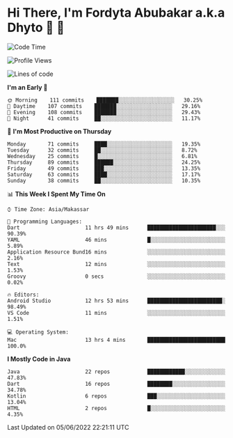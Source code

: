 # Hi There, I'm Fordyta Abubakar a.k.a Dhyto 👋 👋 

<!--
**DhytoDev/dhytodev** is a ✨ _special_ ✨ repository because its `README.md` (this file) appears on your GitHub profile.

Here are some ideas to get you started:

- 🔭 I’m currently working on ...
- 🌱 I’m currently learning ...
- 👯 I’m looking to collaborate on ...
- 🤔 I’m looking for help with ...
- 💬 Ask me about ...
- 📫 How to reach me: ...
- 😄 Pronouns: ...
- ⚡ Fun fact: ...
-->

<!--START_SECTION:waka-->
![Code Time](http://img.shields.io/badge/Code%20Time-0%20secs-blue)

![Profile Views](http://img.shields.io/badge/Profile%20Views-6-blue)

![Lines of code](https://img.shields.io/badge/From%20Hello%20World%20I%27ve%20Written-134%20Thousand%20lines%20of%20code-blue)

**I'm an Early 🐤** 

```text
🌞 Morning    111 commits    ███████░░░░░░░░░░░░░░░░░░   30.25% 
🌆 Daytime    107 commits    ███████░░░░░░░░░░░░░░░░░░   29.16% 
🌃 Evening    108 commits    ███████░░░░░░░░░░░░░░░░░░   29.43% 
🌙 Night      41 commits     ██░░░░░░░░░░░░░░░░░░░░░░░   11.17%

```
📅 **I'm Most Productive on Thursday** 

```text
Monday       71 commits     ████░░░░░░░░░░░░░░░░░░░░░   19.35% 
Tuesday      32 commits     ██░░░░░░░░░░░░░░░░░░░░░░░   8.72% 
Wednesday    25 commits     █░░░░░░░░░░░░░░░░░░░░░░░░   6.81% 
Thursday     89 commits     ██████░░░░░░░░░░░░░░░░░░░   24.25% 
Friday       49 commits     ███░░░░░░░░░░░░░░░░░░░░░░   13.35% 
Saturday     63 commits     ████░░░░░░░░░░░░░░░░░░░░░   17.17% 
Sunday       38 commits     ██░░░░░░░░░░░░░░░░░░░░░░░   10.35%

```


📊 **This Week I Spent My Time On** 

```text
⌚︎ Time Zone: Asia/Makassar

💬 Programming Languages: 
Dart                     11 hrs 49 mins      ██████████████████████░░░   90.39% 
YAML                     46 mins             █░░░░░░░░░░░░░░░░░░░░░░░░   5.89% 
Application Resource Bund16 mins             ░░░░░░░░░░░░░░░░░░░░░░░░░   2.16% 
Text                     12 mins             ░░░░░░░░░░░░░░░░░░░░░░░░░   1.53% 
Groovy                   0 secs              ░░░░░░░░░░░░░░░░░░░░░░░░░   0.02%

🔥 Editors: 
Android Studio           12 hrs 53 mins      ████████████████████████░   98.49% 
VS Code                  11 mins             ░░░░░░░░░░░░░░░░░░░░░░░░░   1.51%

💻 Operating System: 
Mac                      13 hrs 4 mins       █████████████████████████   100.0%

```

**I Mostly Code in Java** 

```text
Java                     22 repos            ████████████░░░░░░░░░░░░░   47.83% 
Dart                     16 repos            ████████░░░░░░░░░░░░░░░░░   34.78% 
Kotlin                   6 repos             ███░░░░░░░░░░░░░░░░░░░░░░   13.04% 
HTML                     2 repos             █░░░░░░░░░░░░░░░░░░░░░░░░   4.35%

```



 Last Updated on 05/06/2022 22:21:11 UTC
<!--END_SECTION:waka-->
